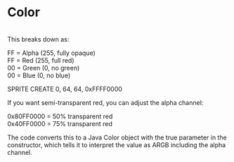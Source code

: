 # Color

<BR>
This breaks down as:
<BR>

FF = Alpha (255, fully opaque)
<BR>
FF = Red (255, full red)
<BR>
00 = Green (0, no green)
<BR>
00 = Blue (0, no blue)
<BR>

  SPRITE CREATE 0, 64, 64, 0xFFFF0000
<BR>

  If you want semi-transparent red, you can adjust the alpha channel:
<BR>

0x80FF0000 = 50% transparent red
<BR>
0x40FF0000 = 75% transparent red
<BR>

The code converts this to a Java Color object with the true parameter in the constructor, which tells it to interpret the value as ARGB including the alpha channel.
